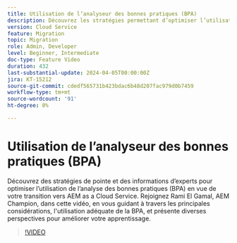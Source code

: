 ```yaml
---
title: Utilisation de l’analyseur des bonnes pratiques (BPA)
description: Découvrez les stratégies permettant d’optimiser l’utilisation de l’analyse des bonnes pratiques (BPA) en prévision de votre transition vers AEM as a Cloud Service.
version: Cloud Service
feature: Migration
topic: Migration
role: Admin, Developer
level: Beginner, Intermediate
doc-type: Feature Video
duration: 432
last-substantial-update: 2024-04-05T00:00:00Z
jira: KT-15212
source-git-commit: cdedf565731b423bdac6b48d207fac979d0b7459
workflow-type: tm+mt
source-wordcount: '91'
ht-degree: 0%

---
```



# Utilisation de l’analyseur des bonnes pratiques (BPA)

Découvrez des stratégies de pointe et des informations d’experts pour optimiser l’utilisation de l’analyse des bonnes pratiques (BPA) en vue de votre transition vers AEM as a Cloud Service. Rejoignez Rami El Gamal, AEM Champion, dans cette vidéo, en vous guidant à travers les principales considérations, l&#39;utilisation adéquate de la BPA, et présente diverses perspectives pour améliorer votre apprentissage.

>[!VIDEO](https://video.tv.adobe.com/v/3428022/?learn=on)
